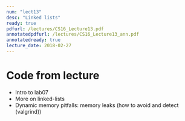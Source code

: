 ```yaml
---
num: "lect13"
desc: "Linked lists"
ready: true
pdfurl: /lectures/CS16_Lecture13.pdf
annotatedpdfurl: /lectures/CS16_Lecture13_ann.pdf
annotatedready: true
lecture_date: 2018-02-27
---
```



# Code from lecture

* Intro to lab07
* More on linked-lists
* Dynamic memory pitfalls: memory leaks (how to avoid and detect (valgrind))
